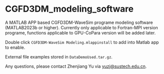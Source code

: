 # CGFD3DM_modeling_software
A MATLAB APP based CGFD3DM-WaveSim programe modeling software (MATLAB2023b or higher).
Currently only applicable to Fortran-MPI version programe, functions applicable to GPU-CoPara version will be added later.

Double click `CGFD3DM-WaveSim Modeling.mlappinstall` to add into Matlab app to enable.

External file examples stored in `DataDemoUsed.tar.gz`.

Any questions, please contact Zhenjiang Yu via yuzj@sustech.edu.cn.
